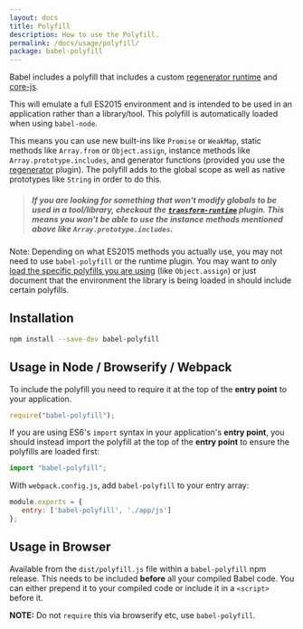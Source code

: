 ```yaml
---
layout: docs
title: Polyfill
description: How to use the Polyfill.
permalink: /docs/usage/polyfill/
package: babel-polyfill
---
```


<p class="lead">
  Babel includes a polyfill that includes a custom
  <a href="https://github.com/facebook/regenerator/blob/master/runtime.js">regenerator runtime</a>
  and <a href="https://github.com/zloirock/core-js">core-js</a>.
</p>

This will emulate a full ES2015 environment and is intended to be used in an application rather than a library/tool. This polyfill is automatically loaded
when using `babel-node`.

This means you can use new built-ins like `Promise` or `WeakMap`, static methods like `Array.from` or `Object.assign`, instance methods like `Array.prototype.includes`, and generator functions (provided you use the [regenerator](/docs/plugins/transform-regenerator/) plugin). The polyfill adds to the global scope as well as native prototypes like `String` in order to do this.

<blockquote class="babel-callout babel-callout-info">
  <h5>
    If you are looking for something that won't modify globals to be used in a tool/library, checkout the <a href="/docs/plugins/transform-runtime"><code>transform-runtime</code></a> plugin. This means you won't be able to use the instance methods mentioned above like <code>Array.prototype.includes</code>.
  </h5>
</blockquote>

Note: Depending on what ES2015 methods you actually use, you may not need to use `babel-polyfill` or the runtime plugin. You may want to only [load the specific polyfills you are using](https://github.com/zloirock/core-js#commonjs) (like `Object.assign`) or just document that the environment the library is being loaded in should include certain polyfills.

## Installation

```sh
npm install --save-dev babel-polyfill
```

## Usage in Node / Browserify / Webpack

To include the polyfill you need to require it at the top of the **entry point**
to your application.

```js
require("babel-polyfill");
```

If you are using ES6's `import` syntax in your application's **entry point**, you
should instead import the polyfill at the top of the **entry point** to ensure the
polyfills are loaded first:

```js
import "babel-polyfill";
```

With `webpack.config.js`, add `babel-polyfill` to your entry array:

```js
module.exports = {
   entry: ['babel-polyfill', './app/js']
};
```

## Usage in Browser

Available from the `dist/polyfill.js` file within a `babel-polyfill` npm release.
This needs to be included **before** all your compiled Babel code. You can either
prepend it to your compiled code or include it in a `<script>`
before it.

**NOTE:** Do not `require` this via browserify etc, use `babel-polyfill`.
